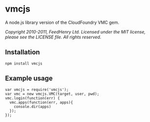 # vmcjs

A node.js library version of the CloudFoundry VMC gem.

_Copyright 2010-2011, FeedHenry Ltd. Licensed under the
MIT license, please see the LICENSE file.  All rights reserved._

## Installation
    npm install vmcjs

## Example usage

    var vmcjs = require('vmcjs');
    var vmc = new vmcjs.VMC(target, user, pwd);
    vmc.login(function(err) {
      vmc.apps(function(err, apps){
        console.dir(apps)
      });
    });

